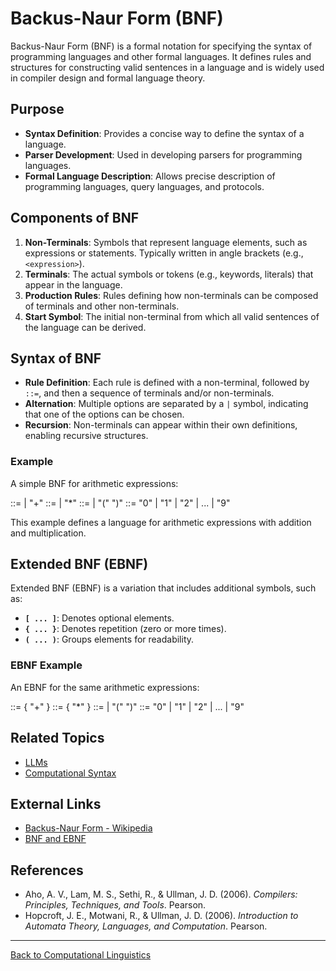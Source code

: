# Backus-Naur Form (BNF)

Backus-Naur Form (BNF) is a formal notation for specifying the syntax of programming languages and other formal languages. It defines rules and structures for constructing valid sentences in a language and is widely used in compiler design and formal language theory.

## Purpose

- **Syntax Definition**: Provides a concise way to define the syntax of a language.
- **Parser Development**: Used in developing parsers for programming languages.
- **Formal Language Description**: Allows precise description of programming languages, query languages, and protocols.

## Components of BNF

1. **Non-Terminals**: Symbols that represent language elements, such as expressions or statements. Typically written in angle brackets (e.g., `<expression>`).
2. **Terminals**: The actual symbols or tokens (e.g., keywords, literals) that appear in the language.
3. **Production Rules**: Rules defining how non-terminals can be composed of terminals and other non-terminals.
4. **Start Symbol**: The initial non-terminal from which all valid sentences of the language can be derived.

## Syntax of BNF

- **Rule Definition**: Each rule is defined with a non-terminal, followed by `::=`, and then a sequence of terminals and/or non-terminals.
- **Alternation**: Multiple options are separated by a `|` symbol, indicating that one of the options can be chosen.
- **Recursion**: Non-terminals can appear within their own definitions, enabling recursive structures.

### Example

A simple BNF for arithmetic expressions:

<expression> ::= <term> | <expression> "+" <term> <term> ::= <factor> | <term> "*" <factor> <factor> ::= <number> | "(" <expression> ")" <number> ::= "0" | "1" | "2" | ... | "9"

This example defines a language for arithmetic expressions with addition and multiplication.

## Extended BNF (EBNF)

Extended BNF (EBNF) is a variation that includes additional symbols, such as:

- **`[ ... ]`**: Denotes optional elements.
- **`{ ... }`**: Denotes repetition (zero or more times).
- **`( ... )`**: Groups elements for readability.

### EBNF Example

An EBNF for the same arithmetic expressions:

<expression> ::= <term> { "+" <term> } <term> ::= <factor> { "*" <factor> } <factor> ::= <number> | "(" <expression> ")" <number> ::= "0" | "1" | "2" | ... | "9"


## Related Topics

- [LLMs](Large-Language-Models.md)
- [Computational Syntax](Computational-Syntax.md)

## External Links

- [Backus-Naur Form - Wikipedia](https://en.wikipedia.org/wiki/Backus%E2%80%93Naur_form)
- [BNF and EBNF](https://www.cs.cmu.edu/~fp/courses/15122-f10/lectures/19-ebnf.pdf)

## References

- Aho, A. V., Lam, M. S., Sethi, R., & Ullman, J. D. (2006). *Compilers: Principles, Techniques, and Tools*. Pearson.
- Hopcroft, J. E., Motwani, R., & Ullman, J. D. (2006). *Introduction to Automata Theory, Languages, and Computation*. Pearson.

---

[Back to Computational Linguistics](README.md)
